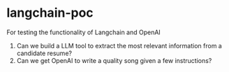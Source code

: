 # langchain-poc
For testing the functionality of Langchain and OpenAI

1. Can we build a LLM tool to extract the most relevant information from a candidate resume?
2. Can we get OpenAI to write a quality song given a few instructions?
